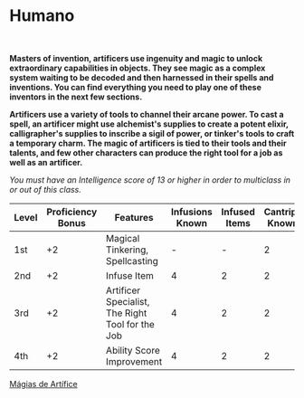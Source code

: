 # Humano

<br>

**Masters of invention, artificers use ingenuity and magic to unlock extraordinary capabilities in objects. They see magic as a complex system waiting to be decoded and then harnessed in their spells and inventions. You can find everything you need to play one of these inventors in the next few sections.**

**Artificers use a variety of tools to channel their arcane power. To cast a spell, an artificer might use alchemist's supplies to create a potent elixir, calligrapher's supplies to inscribe a sigil of power, or tinker's tools to craft a temporary charm. The magic of artificers is tied to their tools and their talents, and few other characters can produce the right tool for a job as well as an artificer.**

*You must have an Intelligence score of 13 or higher in order to multiclass in or out of this class.*

| Level | Proficiency Bonus | Features                                          | Infusions Known | Infused Items | Cantrips Known | 1st | 2nd | 3rd | 4th | 5th |
|-------|-------------------|--------------------------------------------------|-----------------|---------------|----------------|-----|-----|-----|-----|-----|
| 1st   | +2                | Magical Tinkering, Spellcasting                   | -               | -             | 2              | 2   | -   | -   | -   | -   |
| 2nd   | +2                | Infuse Item                                       | 4               | 2             | 2              | 2   | -   | -   | -   | -   |
| 3rd   | +2                | Artificer Specialist, The Right Tool for the Job  | 4               | 2             | 2              | 3   | -   | -   | -   | -   |
| 4th   | +2                | Ability Score Improvement                         | 4               | 2             | 2              | 3   | -   | -   | -   | -   |

[Mágias de Artífice](../../../src/pages/players/spells.html)